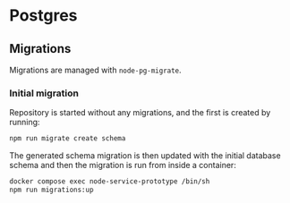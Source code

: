 # Postgres

## Migrations

Migrations are managed with `node-pg-migrate`.

### Initial migration

Repository is started without any migrations, and the first is created by
running:

```bash
npm run migrate create schema
```

The generated schema migration is then updated with the initial database schema
and then the migration is run from inside a container:

```bash
docker compose exec node-service-prototype /bin/sh
npm run migrations:up
```

<!-- Links -->
<!-- prettier-ignore-start -->
[`node-pg-migrate`]:https://github.com/salsita/node-pg-migrate
<!-- prettier-ignore-end -->
